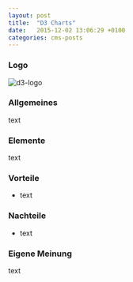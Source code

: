 ```yaml
---
layout: post
title:  "D3 Charts"
date:   2015-12-02 13:06:29 +0100
categories: cms-posts
---
```


<h3>Logo</h3>

<img src="../../../../assets/d3.png" alt="d3-logo">

<h3>Allgemeines</h3>

<p>text</p>

<h3>Elemente</h3>

<p>text</p>

<h3>Vorteile</h3>

<ul>
	<li>text</li>
</ul>

<h3>Nachteile</h3>

<ul>
	<li>text</li>
</ul>

<h3>Eigene Meinung</h3>

<p>text</p>
